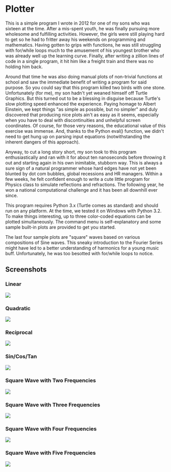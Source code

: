 # Plotter

This is a simple program I wrote in 2012 for one of my sons who was sixteen at the time. After a mis-spent youth, he was finally pursuing more wholesome and fulfilling activities. However, the girls were still playing hard to get so he had to fritter away his weekends on programming and mathematics. Having gotten to grips with functions, he was still struggling with for/while loops much to the amusement of his youngest brother who was already well up the learning curve. Finally, after writing a zillion lines of code in a single program, it hit him like a freight train and there was no holding him back. 

Around that time he was also doing manual plots of non-trivial functions at school and saw the immediate benefit of writing a program for said purpose. So you could say that this program killed two birds with one stone. Unfortunately (for me), my son hadn't yet weaned himself off Turtle Graphics. But this turned out to be a blessing in disguise because Turtle's slow plotting speed enhanced the experience. Paying homage to Albert Einstein, we kept things "as simple as possible, but no simpler" and duly discovered that producing nice plots ain't as easy as it seems, especially when you have to deal with discontinuities and unhelpful screen coordinates. Of course, for those very reasons, the educational value of this exercise was immense. And, thanks to the Python eval() function, we didn't need to get hung up on parsing input equations (notwithstanding the inherent dangers of this approach).

Anyway, to cut a long story short, my son took to this program enthusiastically and ran with it for about ten nanoseconds before throwing it out and starting again in his own inimitable, stubborn way. This is always a sure sign of a natural programmer whose hard edges have not yet been blunted by dot com bubbles, global recessions and HR managers. Within a few weeks, he felt confident enough to write a cute little program for Physics class to simulate reflections and refractions. The following year, he won a national computational challenge and it has been all downhill ever since.

This program requires Python 3.x (Turtle comes as standard) and should run on any platform. At the time, we tested it on Windows with Python 3.2. To make things interesting, up to three color-coded equations can be plotted simultaneously. The command menu is self-explanatory and some sample built-in plots are provided to get you started.

The last four sample plots are "square" waves based on various compositions of Sine waves. This sneaky introduction to the Fourier Series might have led to a better understanding of harmonics for a young music buff. Unfortunately, he was too besotted with for/while loops to notice.

## Screenshots

### Linear

![](/Linear.jpg)

### Quadratic

![](/Quadratic.jpg)

### Reciprocal

![](/Reciprocal.jpg)

### Sin/Cos/Tan

![](/SinCosTan.jpg)

### Square Wave with Two Frequencies

![](/SquareWave2.jpg)

### Square Wave with Three Frequencies

![](/SquareWave3.jpg)

### Square Wave with Four Frequencies

![](/SquareWave4.jpg)

### Square Wave with Five Frequencies

![](/SquareWave5.jpg)
